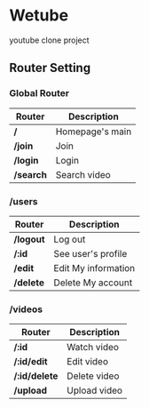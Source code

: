 # Wetube

youtube clone project

## Router Setting

### Global Router

| Router      | Description     |
| ----------- | --------------- |
| **/**       | Homepage's main |
| **/join**   | Join            |
| **/login**  | Login           |
| **/search** | Search video    |

### /users

| Router      | Description         |
| ----------- | ------------------- |
| **/logout** | Log out             |
| **/:id**    | See user's profile  |
| **/edit**   | Edit My information |
| **/delete** | Delete My account   |

### /videos

| Router          | Description  |
| --------------- | ------------ |
| **/:id**        | Watch video  |
| **/:id/edit**   | Edit video   |
| **/:id/delete** | Delete video |
| **/upload**     | Upload video |

<!--            | **/comments**        | Comment on a video          | -->
<!--            | **/comments/delete** | Delete a comment of a video | -->
